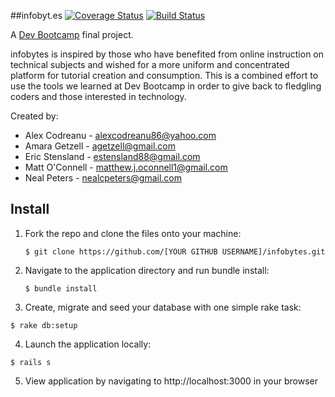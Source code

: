 ##infobyt.es [![Coverage Status](https://coveralls.io/repos/nealcpeters/infobytes/badge.png)](https://coveralls.io/r/nealcpeters/infobytes) [![Build Status](https://travis-ci.org/nealcpeters/infobytes.png?branch=master)](https://travis-ci.org/nealcpeters/infobytes)

A [Dev Bootcamp](http://www.devbootcamp.com) final project.

infobytes is inspired by those who have benefited from online instruction on technical subjects and wished for a more uniform and concentrated platform for tutorial creation and consumption.  This is a combined effort to use the tools we learned at Dev Bootcamp in order to give back to fledgling coders and those interested in technology.

Created by:

* Alex Codreanu - [alexcodreanu86@yahoo.com](mailto:alexcodreanu86@yahoo.com)
* Amara Getzell - [agetzell@gmail.com](mailto:agetzell@gmail.com)
* Eric Stensland - [estensland88@gmail.com](mailto:estensland88@gmail.com)
* Matt O'Connell - [matthew.j.oconnell1@gmail.com](mailto:matthew.j.oconnell1@gmail.com)
* Neal Peters - [nealcpeters@gmail.com](mailto:nealcpeters@gmail.com)

Install
--------

1. Fork the repo and clone the files onto your machine:

    ```
    $ git clone https://github.com/[YOUR GITHUB USERNAME]/infobytes.git
    ```

2. Navigate to the application directory and run bundle install:

    ```
    $ bundle install
    ```

3. Create, migrate and seed your database with one simple rake task:

  ```
  $ rake db:setup
  ```

4. Launch the application locally:

  ```
  $ rails s
  ```
5. View application by navigating to http://localhost:3000 in your browser
